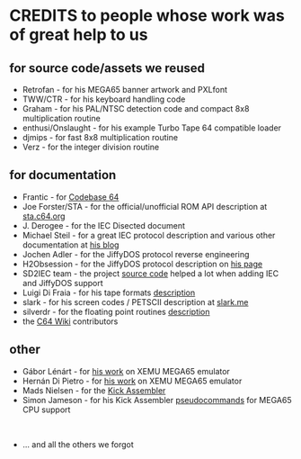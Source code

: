 
# CREDITS to people whose work was of great help to us

## for source code/assets we reused

* Retrofan - for his MEGA65 banner artwork and PXLfont
* TWW/CTR - for his keyboard handling code
* Graham - for his PAL/NTSC detection code and compact 8x8 multiplication routine
* enthusi/Onslaught - for his example Turbo Tape 64 compatible loader
* djmips - for fast 8x8 multiplication routine
* Verz - for the integer division routine

## for documentation

* Frantic - for [Codebase 64](https://codebase64.org)
* Joe Forster/STA - for the official/unofficial ROM API description at [sta.c64.org](http://sta.c64.org)
* J. Derogee - for the IEC Disected document
* Michael Steil - for a great IEC protocol description and various other documentation at [his blog](https://www.pagetable.com)
* Jochen Adler - for the JiffyDOS protocol reverse engineering
* H2Obsession - for the JiffyDOS protocol description on [his page](https://sites.google.com/site/h2obsession/CBM/C128/JiffySoft128)
* SD2IEC team - the project [source code](https://github.com/rkrajnc/sd2iec) helped a lot when adding IEC and JiffyDOS support
* Luigi Di Fraia - for his tape formats [description](https://www.luigidifraia.com/c64/docs/tapeloaders.html) 
* slark - for his screen codes / PETSCII description at [slark.me](https://slark.me)
* silverdr - for the floating point routines [description](https://codebase64.org/doku.php?id=base:kernal_floating_point_mathematics)
* the [C64 Wiki](https://www.c64-wiki.com) contributors

## other

* Gábor Lénárt - for [his work](https://github.com/lgblgblgb/xemu) on XEMU MEGA65 emulator
* Hernán Di Pietro - for [his work](https://github.com/hernandp/xemu) on XEMU MEGA65 emulator
* Mads Nielsen - for the [Kick Assembler](http://www.theweb.dk/KickAssembler/Main.html#frontpage)
* Simon Jameson - for his Kick Assembler [pseudocommands](https://github.com/smnjameson/M65_KickAsm_PseudoCommands) for MEGA65 CPU support

<br />

* ... and all the others we forgot
